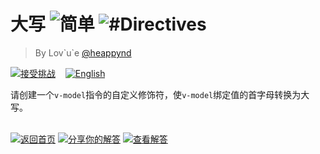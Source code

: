<!--info-header-start--><h1>大写 <img src="https://img.shields.io/badge/-%E7%AE%80%E5%8D%95-7aad0c" alt="简单"/> <img src="https://img.shields.io/badge/-%23Directives-999" alt="#Directives"/></h1><blockquote><p>By Lov`u`e <a href="https://github.com/heappynd" target="_blank">@heappynd</a></p></blockquote><p><a href="https://sfc.vuejs.org/#eyJBcHAudnVlIjoiPHNjcmlwdCBzZXR1cD5cclxuPC9zY3JpcHQ+XHJcblxyXG48dGVtcGxhdGU+XHJcbiAgPGlucHV0IHR5cGU9XCJ0ZXh0XCIgdi1tb2RlbC5jYXBpdGFsaXplPVwiXCIgLz5cclxuPC90ZW1wbGF0ZT4ifQ==" target="_blank"><img src="https://img.shields.io/badge/-%E6%8E%A5%E5%8F%97%E6%8C%91%E6%88%98-213547?logo=vue.js&logoColor=42b883" alt="接受挑战"/></a> &nbsp;&nbsp;&nbsp;<a href="./README.md" target="_blank"><img src="https://img.shields.io/badge/-English-gray" alt="English"/></a> </p><!--info-header-end-->


请创建一个`v-model`指令的自定义修饰符，使`v-model`绑定值的首字母转换为大写。


<!--info-footer-start--><br><a href="../../README.zh-CN.md" target="_blank"><img src="https://img.shields.io/badge/-%E8%BF%94%E5%9B%9E%E9%A6%96%E9%A1%B5-grey" alt="返回首页"/></a> <a href="https://github.com/webfansplz/vuejs-challenges/issues/new?labels=answer,zh-CN&template=1-answer.zh-CN.md&title=305%20-%20%E5%A4%A7%E5%86%99" target="_blank"><img src="https://img.shields.io/badge/-%E5%88%86%E4%BA%AB%E4%BD%A0%E7%9A%84%E8%A7%A3%E7%AD%94-teal" alt="分享你的解答"/></a> <a href="https://github.com/webfansplz/vuejs-challenges/issues?q=label%3A305+label%3Aanswer" target="_blank"><img src="https://img.shields.io/badge/-%E6%9F%A5%E7%9C%8B%E8%A7%A3%E7%AD%94-de5a77?logo=awesome-lists&logoColor=white" alt="查看解答"/></a> <!--info-footer-end-->
